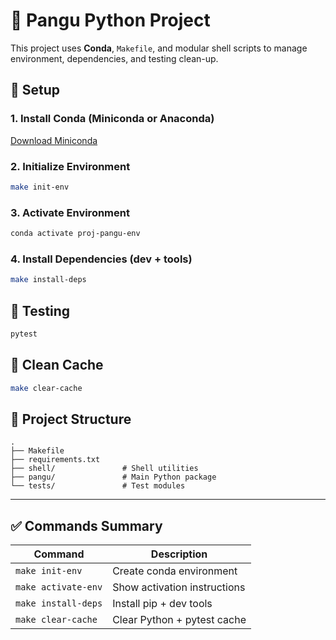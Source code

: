 # 🐍 Pangu Python Project

This project uses **Conda**, `Makefile`, and modular shell scripts to manage environment, dependencies, and testing clean-up.

## 🔧 Setup

### 1. Install Conda (Miniconda or Anaconda)

[Download Miniconda](https://docs.conda.io/en/latest/miniconda.html)

### 2. Initialize Environment

```bash
make init-env
```

### 3. Activate Environment

```bash
conda activate proj-pangu-env
```

### 4. Install Dependencies (dev + tools)

```bash
make install-deps
```

## 🧪 Testing

```bash
pytest
```

## 🧹 Clean Cache

```bash
make clear-cache
```

## 📂 Project Structure

```
.
├── Makefile
├── requirements.txt
├── shell/               # Shell utilities
├── pangu/               # Main Python package
└── tests/               # Test modules
```

---

## ✅ Commands Summary

| Command | Description |
|--------|-------------|
| `make init-env` | Create conda environment |
| `make activate-env` | Show activation instructions |
| `make install-deps` | Install pip + dev tools |
| `make clear-cache` | Clear Python + pytest cache |
